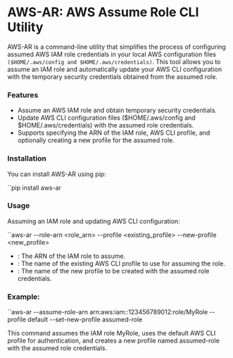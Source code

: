 # AWS-AR: AWS Assume Role CLI Utility

AWS-AR is a command-line utility that simplifies the process of configuring assumed AWS IAM role credentials in your local AWS configuration files `($HOME/.aws/config and $HOME/.aws/credentials)`. This tool allows you to assume an IAM role and automatically update your AWS CLI configuration with the temporary security credentials obtained from the assumed role.

### Features

*   Assume an AWS IAM role and obtain temporary security credentials.
*   Update AWS CLI configuration files ($HOME/.aws/config and $HOME/.aws/credentials) with the assumed role credentials.
*   Supports specifying the ARN of the IAM role, AWS CLI profile, and optionally creating a new profile for the assumed role.

### Installation

You can install AWS-AR using pip:

``pip install aws-ar
    

### Usage

Assuming an IAM role and updating AWS CLI configuration:

``aws-ar --role-arn <role_arn> --profile <existing_profile> --new-profile <new_profile>
    

*   : The ARN of the IAM role to assume.
*   : The name of the existing AWS CLI profile to use for assuming the role.
*   : The name of the new profile to be created with the assumed role credentials.

### Example:

``aws-ar --assume-role-arn arn:aws:iam::123456789012:role/MyRole --profile default --set-new-profile assumed-role
    

This command assumes the IAM role MyRole, uses the default AWS CLI profile for authentication, and creates a new profile named assumed-role with the assumed role credentials.